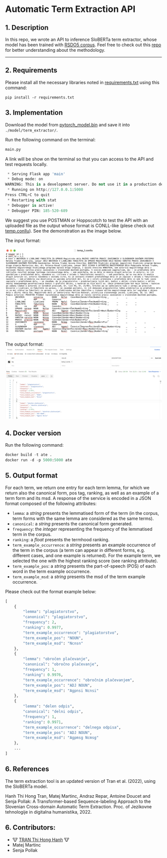 # Automatic Term Extraction API

## 1. Description
In this repo, we wrote an API to inference SloBERTa term extractor, whose model has been trained with [RSDO5 corpus](https://www.clarin.si/repository/xmlui/handle/11356/1400). Feel free to check out this [repo](https://github.com/honghanhh/ate-2022) for better understanding about the methodology.

---

## 2. Requirements

Please install all the necessary libraries noted in [requirements.txt](./requirements.txt) using this command:

```
pip install -r requirements.txt
```

## 3. Implementation

Download the model from [pytorch_model.bin](https://kt-cloud.ijs.si/index.php/s/T4qtSKxbxgqr6c5) and save it into `./model/term_extractor/`.

Run the following command on the terminal:

```python
main.py
```

A link will be show on the terminal so that you can access to the API and test requests locally.
```python
 * Serving Flask app 'main'
 * Debug mode: on
WARNING: This is a development server. Do not use it in a production deployment. Use a production WSGI server instead.
 * Running on http://127.0.0.1:5000
Press CTRL+C to quit
 * Restarting with stat
 * Debugger is active!
 * Debugger PIN: 185-520-689
```

We suggest you use POSTMAN or Hoppscotch to test the API with an uploaded file as the output whose format is CONLL-like (plese check out [temp.conllu](temp.conllu)). See the demonstration as the image below.

The input format:

![demo](./imgs/sample_input.png)

The output format:
![demo](./imgs/demo.png)

## 4. Docker version
Run the following command:
```python
docker build -t ate .  
docker run -d -p 5000:5000 ate
```

## 5. Output format

For each term, we return one entry for each term lemma, for which we return also the canonical form, pos tag, ranking, as well as an example of a term form and its msd. A response of the service is encoded in a JSON format composed of the following attributes:

- `lemma`: a *string* presents the lemmatised form of the term (in the corpus, term forms with the same lemma are considered as the same terms).
- `canonical`: a *string* presents the canonical form generated.
- `frequency`: the *integer* representing the frequency of the lemmatised term in the corpus.
- `ranking`: a *float* presents the termhood ranking.
- `term_example_occurrence`: a *string* presents an example occurrence of the term in the corpus (a term can appear in different forms, e.g. different cases, and one example is returned). For the example term, we selected the one with the highest ranking score (see ranking attribute).
- `term_example_pos`: a *string* presents the part-of-speech (POS) of each word in the term example occurrence.
- `term_example_msd`: a *string* presents the msd of the term example occurrence.

Please check out the format example below:

```python
[
    {
        "lemma": "plagiatorstvo",
        "canonical": "plagiatorstvo",
        "frequency": 2,
        "ranking": 0.9977,
        "term_example_occurrence": "plagiatorstvo",
        "term_example_pos": "NOUN",
        "term_example_msd": "Ncnsn"
    },
    {
        "lemma": "obročen plačevanje",
        "canonical": "obročno plačevanje",
        "frequency": 1,
        "ranking": 0.9976,
        "term_example_occurrence": "obročnim plačevanjem",
        "term_example_pos": "ADJ NOUN",
        "term_example_msd": "Agpnsi Ncnsi"
    },
    {
        "lemma": "delen odpis",
        "canonical": "delni odpis",
        "frequency": 1,
        "ranking": 0.9971,
        "term_example_occurrence": "delnega odpisa",
        "term_example_pos": "ADJ NOUN",
        "term_example_msd": "Agpmsg Ncmsg"
    },
    ...
]
```

## 6. References

The term extraction tool is an updated version of Tran et al. (2022), using the SloBERTa model.

Hanh Thi Hong Tran, Matej Martinc, Andraz Repar, Antoine Doucet and Senja Pollak: A Transformer-based Sequence-labeling Approach to the Slovenian Cross-domain Automatic Term Extraction. Proc. of Jezikovne tehnologije in digitalna humanistika, 2022.

## 6. Contributors:
- 🐮 [TRAN Thi Hong Hanh](https://github.com/honghanhh) 🐮
- Matej Martinc
- Senja Pollak
